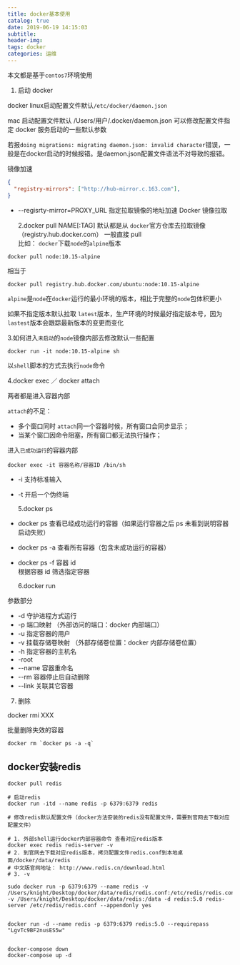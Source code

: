 ```yaml
---
title: docker基本使用
catalog: true
date: 2019-06-19 14:15:03
subtitle:
header-img:
tags: docker
categories: 运维
---
```


本文都是基于`centos7`环境使用

1. 启动 docker

docker linux启动配置文件默认`/etc/docker/daemon.json`


mac 启动配置文件默认 /Users/用户/.docker/daemon.json
可以修改配置文件指定 docker 服务启动的一些默认参数


若报`doing migrations: migrating daemon.json: invalid character`错误，一般是在docker启动的时候报错。是daemon.json配置文件语法不对导致的报错。

镜像加速

```json
{
  "registry-mirrors": ["http://hub-mirror.c.163.com"],
}
```


- --regisrty-mirror=PROXY_URL 指定拉取镜像的地址加速 Docker 镜像拉取

  2.docker pull NAME[:TAG]
  默认都是从 `docker`官方仓库去拉取镜像（registry.hub.docker.com）
  一般直接 pull  
  比如：
  `docker`下载`node`的`alpine`版本

```shell
docker pull node:10.15-alpine
```

相当于

```shell
docker pull registry.hub.docker.com/ubuntu:node:10.15-alpine
```

`alpine`是`node`在`docker`运行的最小环境的版本，相比于完整的`node`包体积更小

如果不指定版本默认拉取 `latest`版本，生产环境的时候最好指定版本号，因为`lastest`版本会跟踪最新版本的变更而变化

3.如何进入`未启动`的`node`镜像内部去修改默认一些配置

```shell
docker run -it node:10.15-alpine sh
```

以`shell`脚本的方式去执行`node`命令

4.docker exec ／ docker attach

两者都是进入容器内部

`attach`的不足：

- 多个窗口同时 `attach`同一个容器时候，所有窗口会同步显示；
- 当某个窗口因命令阻塞，所有窗口都无法执行操作；

进入`已成功运行`的容器内部

```shell
docker exec -it 容器名称/容器ID /bin/sh
```

- -i 支持标准输入
- -t 开启一个伪终端

  5.docker ps

- docker ps
  查看已经成功运行的容器（如果运行容器之后 ps 未看到说明容器启动失败）
- docker ps -a
  查看所有容器（包含未成功运行的容器）
- docker ps -f 容器 id  
   根据容器 id 筛选指定容器

  6.docker run

参数部分

- -d 守护进程方式运行
- -p 端口映射 （外部访问的端口：docker 内部端口）
- -u 指定容器的用户
- -v 挂载存储卷映射 （外部存储卷位置：docker 内部存储卷位置）
- -h 指定容器的主机名
- -root
- --name 容器重命名
- --rm 容器停止后自动删除
- --link 关联其它容器

7. 删除

docker rmi XXX

批量删除失效的容器

```
docker rm `docker ps -a -q`
```


## docker安装redis

```shell
docker pull redis

# 启动redis
docker run -itd --name redis -p 6379:6379 redis

# 修改redis默认配置文件（docker方法安装的redis没有配置文件，需要到官网去下载对应配置文件）

# 1. 外部shell运行docker内部容器命令 查看对应redis版本
docker exec redis redis-server -v
# 2. 到官网去下载对应redis版本，拷贝配置文件redis.conf到本地桌面/docker/data/redis
# 中文版官网地址： http://www.redis.cn/download.html
# 3. -v 

sudo docker run -p 6379:6379 --name redis -v /Users/knight/Desktop/docker/data/redis/redis.conf:/etc/redis/redis.conf  -v /Users/knight/Desktop/docker/data/redis:/data -d redis:5.0 redis-server /etc/redis/redis.conf --appendonly yes


docker run -d --name redis -p 6379:6379 redis:5.0 --requirepass "LgvTc9BF2nusES5w"

```


```docker-compose

docker-compose down
docker-compose up -d
```
